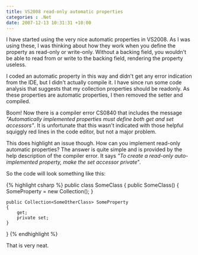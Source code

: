 ```yaml
---
title: VS2008 read-only automatic properties
categories : .Net
date: 2007-12-13 10:31:31 +10:00
---
```


I have started using the very nice automatic properties in VS2008. As I was using these, I was thinking about how they work when you define the property as read-only or write-only. Without a backing field, you wouldn't be able to read from or write to the backing field, rendering the property useless.

I coded an automatic property in this way and didn't get any error indication from the IDE, but I didn't actually compile it. I have since run some code analysis that suggests that my collection properties should be readonly. As these properties are automatic properties, I then removed the setter and compiled.

Boom! Now there is a compiler error CS0840 that includes the message _&quot;Automatically implemented properties must define both get and set accessors&quot;_. It is unfortunate that this wasn't indicated with those helpful squiggly red lines in the code editor, but not a major problem.

This does highlight an issue though. How can you implement read-only automatic properties? The answer is quite simple and is provided by the help description of the compiler error. It says _&quot;To create a read-only auto-implemented property, make the set accessor private_&quot;.

So the code will look something like this:

{% highlight csharp %}
public class SomeClass
{
    public SomeClass()
    {
        SomeProperty = new Collection<SomeOtherClass>();
    }
    
    public Collection<SomeOtherClass> SomeProperty
    {
        get;
        private set;
    }
}
{% endhighlight %}

That is very neat.


